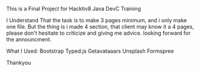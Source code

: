 This is a Final Project for Hacktiv8 Java DevC Training

I Understand That the task is to make 3 pages minimum, and i only make one file.
But the thing is i made 4 section, that client may know it a 4 pages, please don't hesitate to criticize and giving me advice.
looking forward for the announcment.

What I Used:
Bootstrap
Typed.js
Getavataaars
Unsplash
Formspree


Thankyou
